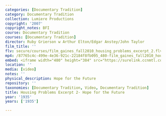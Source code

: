 ```yaml
---
categories: [Documentary Tradition]
category: Documentary Tradition
collection: Lumiere Productions
copyright: '2007'
copyright_notes: BFI
course: Documentary Tradition
courses: [Documentary Tradition]
director: Ruby Grierson w Arthur Elton/Edgar Anstey/John Taylor
film_title: ''
flv: secure/courses/film_gaines_fall2010_housing_problems_excerpt_2.flv
mp4: /87765c4c-499e-4e36-921c-22184f8fb095_480-film_gaines_fall2010_housing_problems_excerpt_2.mp4
embed: <iframe width="480" height="384" src="https://surelink.ccnmtl.columbia.edu/video/?player=mp4_secure_stream&file=/87765c4c-499e-4e36-921c-22184f8fb095_480-film_gaines_fall2010_housing_problems_excerpt_2.mp4&width=480&height=360&poster=https://d369ay3g98xik5.cloudfront.net/thumbs/2016/11/17/87765c4c-499e-4e36-921c-22184f8fb095-00001.jpg&authtype=wind"></iframe>
location: ''
media: [video]
notes: ''
physical_description: Hope for the Future
repository: ''
taxonomies: [Documentary Tradition, Video, Documentary Tradition]
title: Housing Problems Excerpt 2- Hope for the Future
year: '1935'
years: ['1935']

---
```

